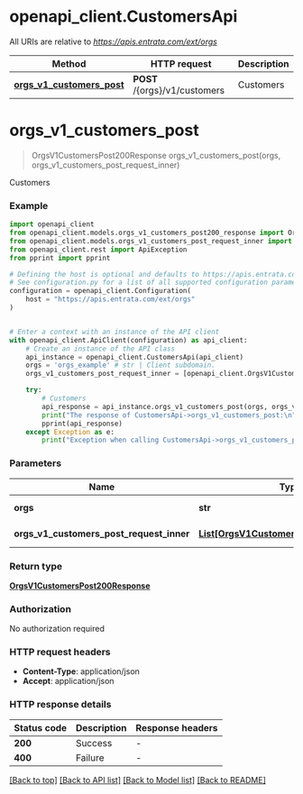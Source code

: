 # openapi_client.CustomersApi

All URIs are relative to *https://apis.entrata.com/ext/orgs*

Method | HTTP request | Description
------------- | ------------- | -------------
[**orgs_v1_customers_post**](CustomersApi.md#orgs_v1_customers_post) | **POST** /{orgs}/v1/customers | Customers


# **orgs_v1_customers_post**
> OrgsV1CustomersPost200Response orgs_v1_customers_post(orgs, orgs_v1_customers_post_request_inner)

Customers

### Example


```python
import openapi_client
from openapi_client.models.orgs_v1_customers_post200_response import OrgsV1CustomersPost200Response
from openapi_client.models.orgs_v1_customers_post_request_inner import OrgsV1CustomersPostRequestInner
from openapi_client.rest import ApiException
from pprint import pprint

# Defining the host is optional and defaults to https://apis.entrata.com/ext/orgs
# See configuration.py for a list of all supported configuration parameters.
configuration = openapi_client.Configuration(
    host = "https://apis.entrata.com/ext/orgs"
)


# Enter a context with an instance of the API client
with openapi_client.ApiClient(configuration) as api_client:
    # Create an instance of the API class
    api_instance = openapi_client.CustomersApi(api_client)
    orgs = 'orgs_example' # str | Client subdomain.
    orgs_v1_customers_post_request_inner = [openapi_client.OrgsV1CustomersPostRequestInner()] # List[OrgsV1CustomersPostRequestInner] | arPayment related APIs

    try:
        # Customers
        api_response = api_instance.orgs_v1_customers_post(orgs, orgs_v1_customers_post_request_inner)
        print("The response of CustomersApi->orgs_v1_customers_post:\n")
        pprint(api_response)
    except Exception as e:
        print("Exception when calling CustomersApi->orgs_v1_customers_post: %s\n" % e)
```



### Parameters


Name | Type | Description  | Notes
------------- | ------------- | ------------- | -------------
 **orgs** | **str**| Client subdomain. | 
 **orgs_v1_customers_post_request_inner** | [**List[OrgsV1CustomersPostRequestInner]**](OrgsV1CustomersPostRequestInner.md)| arPayment related APIs | 

### Return type

[**OrgsV1CustomersPost200Response**](OrgsV1CustomersPost200Response.md)

### Authorization

No authorization required

### HTTP request headers

 - **Content-Type**: application/json
 - **Accept**: application/json

### HTTP response details

| Status code | Description | Response headers |
|-------------|-------------|------------------|
**200** | Success |  -  |
**400** | Failure |  -  |

[[Back to top]](#) [[Back to API list]](../README.md#documentation-for-api-endpoints) [[Back to Model list]](../README.md#documentation-for-models) [[Back to README]](../README.md)

